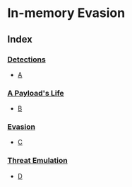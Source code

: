 # In-memory Evasion

## Index

### [Detections](https://github.com/Sp4c3Tr4v3l3r/In-Memory-Evasion)

- [A](https://github.com/Sp4c3Tr4v3l3r/In-Memory-Evasion)

### [A Payload's Life](https://github.com/Sp4c3Tr4v3l3r/In-Memory-Evasion)

- [B](https://github.com/Sp4c3Tr4v3l3r/In-Memory-Evasion)

### [Evasion](https://github.com/Sp4c3Tr4v3l3r/In-Memory-Evasion)

- [C](https://github.com/Sp4c3Tr4v3l3r/In-Memory-Evasion)

### [Threat Emulation](https://github.com/Sp4c3Tr4v3l3r/In-Memory-Evasion)

- [D](https://github.com/Sp4c3Tr4v3l3r/In-Memory-Evasion)
